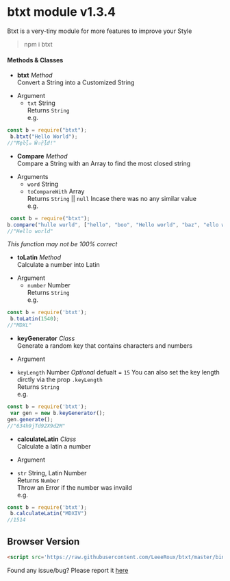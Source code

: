 btxt module v1.3.4
============
Btxt is a very-tiny module for more features to improve your Style

> npm i btxt

#### Methods & Classes
* **btxt** *Method*<br>
 Convert a String into a Customized String
- Argument 
  * `txt` String<br>
 Returns `String`<br>
e.g.
```js
const b = require("btxt");
 b.btxt("Hello World");
//"Ħȩŀḹ๑ Ŵ๏ṝḹժ!"
```
* **Compare** *Method*<br>
 Compare a String with an Array to find the most closed string
- Arguments 
  * `word` String
  * `toCompareWith` Array<br>
Returns `String` || `null` Incase there was no any similar value<br>
e.g.
```js
 const b = require("btxt");
b.compare("hulle wurld", ["hello", "boo", "Hello world", "baz", "ello world"])
//"Hello world"
```
*This function may not be 100% correct*
* **toLatin** *Method*<br>
 Calculate a number into Latin
- Argument
  * `number` Number<br>
Returns `String`<br>
e.g.
```js
const b = require('btxt');
 b.toLatin(1540);
//"MDXL"
```
* **keyGenerator** *Class*<br>
 Generate a random key that contains characters and numbers
 - Argument
 * `keyLength` Number *Optional* defualt = `15` You can also set the key length dirctly via the prop `.keyLength`<br>
Returns `String`<br>
e.g.
```js
const b = require('btxt');
 var gen = new b.keyGenerator();
gen.generate();
//"634h9jTd92X9d2M"
```
* **calculateLatin** *Class*<br>
 Calculate a latin a number 
 - Argument
 * `str` String, Latin Number<br>
Returns `Number`<br>
Throw an Error if the number was invaild<br>
e.g.
```js
const b = require('btxt');
 b.calculateLatin("MDXIV")
//1514
```
## Browser Version
```html
<script src='https://raw.githubusercontent.com/LeeeRoux/btxt/master/bin/btxt-browser.js'></script>
```

Found any issue/bug? Please report it [here](https://github.com/LeeeRoux/btxt/issues)
